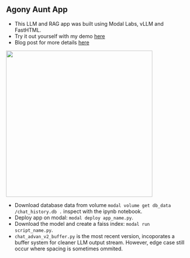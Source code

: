 ## Agony Aunt App
- This LLM and RAG app was built using Modal Labs, vLLM and FastHTML.
- Try it out yourself with my demo [here](https://c123ian--rag-chatbot-serve-fasthtml.modal.run)
- Blog post for more details [here](https://c123ian.github.io/posts/aa_Agony-aunt/agony_aunt_blog_post.html)

<img src="https://github.com/user-attachments/assets/afd95426-b114-490d-80bf-b450da458e51" width="400">
  
- Download database data from volume `modal volume get db_data /chat_history.db .` inspect with the ipynb notebook.
- Deploy app on modal: `modal deploy app_name.py`.
- Download the model and create a faiss index: `modal run script_name.py`.
- `chat_advan_v2_buffer.py` is the most recent version, incoporates a buffer system for cleaner LLM output stream. However, edge case still occur where spacing is sometimes ommited. 
